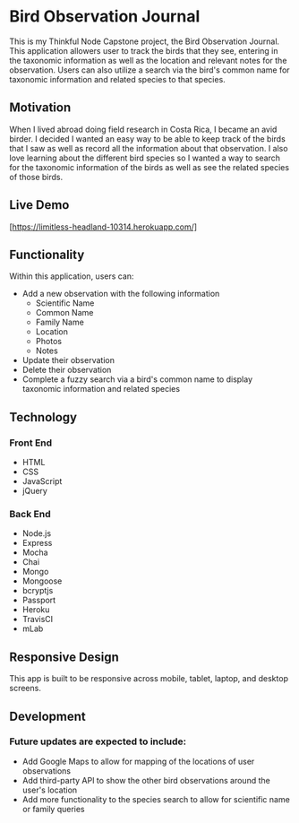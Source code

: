 # Bird Observation Journal
This is my Thinkful Node Capstone project, the Bird Observation Journal. 
This application allowers user to track the birds that they see, entering in the taxonomic information as well as 
the location and relevant notes for the observation. 
Users can also utilize a search via the bird's common name for taxonomic information and related species to that species.


## Motivation
When I lived abroad doing field research in Costa Rica, I became an avid birder. 
I decided I wanted an easy way to be able to keep track of the birds that I saw as well as record all the 
information about that observation. I also love learning about the different bird species so I wanted a way
to search for the taxonomic information of the birds as well as see the related species of those birds.

## Live Demo
[https://limitless-headland-10314.herokuapp.com/]

## Functionality
Within this application, users can:
* Add a new observation with the following information
  *  Scientific Name
  *  Common Name
  *  Family Name
  *  Location
  *  Photos
  *  Notes
* Update their observation
* Delete their observation
* Complete a fuzzy search via a bird's common name to display taxonomic information and related species 

## Technology
### Front End
* HTML
* CSS
* JavaScript
* jQuery

### Back End
* Node.js
* Express
* Mocha
* Chai
* Mongo
* Mongoose
* bcryptjs
* Passport
* Heroku
* TravisCI
* mLab

## Responsive Design
This app is built to be responsive across mobile, tablet, laptop, and desktop screens.

## Development
### Future updates are expected to include:
* Add Google Maps to allow for mapping of the locations of user observations
* Add third-party API to show the other bird observations around the user's location
* Add more functionality to the species search to allow for scientific name or family queries
